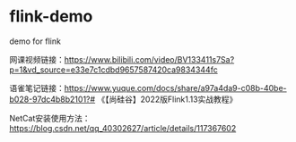 # flink-demo
demo for flink

网课视频链接：https://www.bilibili.com/video/BV133411s7Sa?p=1&vd_source=e33e7c1cdbd9657587420ca9834344fc

语雀笔记链接：https://www.yuque.com/docs/share/a97a4da9-c08b-40be-b028-97dc4b8b2101?# 《【尚硅谷】2022版Flink1.13实战教程》

NetCat安装使用方法：https://blog.csdn.net/qq_40302627/article/details/117367602
